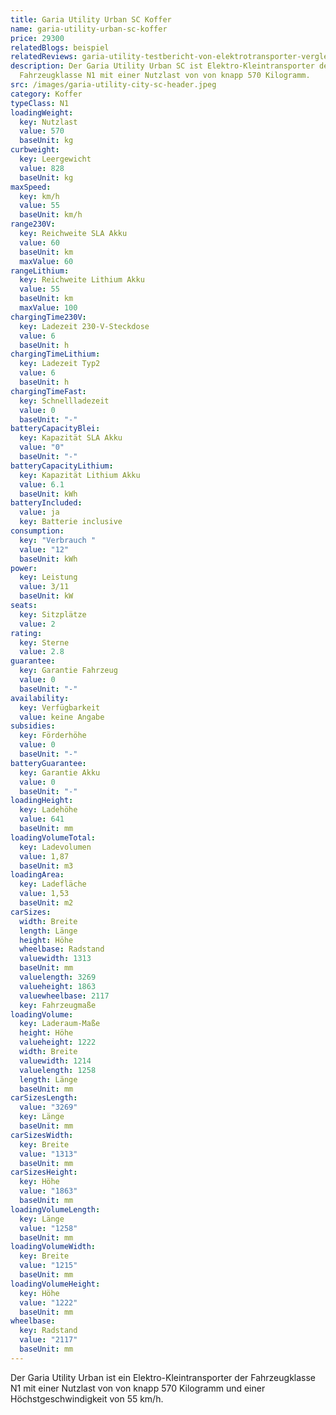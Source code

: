 ```yaml
---
title: Garia Utility Urban SC Koffer
name: garia-utility-urban-sc-koffer
price: 29300
relatedBlogs: beispiel
relatedReviews: garia-utility-testbericht-von-elektrotransporter-vergleich
description: Der Garia Utility Urban SC ist Elektro-Kleintransporter der
  Fahrzeugklasse N1 mit einer Nutzlast von von knapp 570 Kilogramm.
src: /images/garia-utility-city-sc-header.jpeg
category: Koffer
typeClass: N1
loadingWeight:
  key: Nutzlast
  value: 570
  baseUnit: kg
curbweight:
  key: Leergewicht
  value: 828
  baseUnit: kg
maxSpeed:
  key: km/h
  value: 55
  baseUnit: km/h
range230V:
  key: Reichweite SLA Akku
  value: 60
  baseUnit: km
  maxValue: 60
rangeLithium:
  key: Reichweite Lithium Akku
  value: 55
  baseUnit: km
  maxValue: 100
chargingTime230V:
  key: Ladezeit 230-V-Steckdose
  value: 6
  baseUnit: h
chargingTimeLithium:
  key: Ladezeit Typ2
  value: 6
  baseUnit: h
chargingTimeFast:
  key: Schnellladezeit
  value: 0
  baseUnit: "-"
batteryCapacityBlei:
  key: Kapazität SLA Akku
  value: "0"
  baseUnit: "-"
batteryCapacityLithium:
  key: Kapazität Lithium Akku
  value: 6.1
  baseUnit: kWh
batteryIncluded:
  value: ja
  key: Batterie inclusive
consumption:
  key: "Verbrauch "
  value: "12"
  baseUnit: kWh
power:
  key: Leistung
  value: 3/11
  baseUnit: kW
seats:
  key: Sitzplätze
  value: 2
rating:
  key: Sterne
  value: 2.8
guarantee:
  key: Garantie Fahrzeug
  value: 0
  baseUnit: "-"
availability:
  key: Verfügbarkeit
  value: keine Angabe
subsidies:
  key: Förderhöhe
  value: 0
  baseUnit: "-"
batteryGuarantee:
  key: Garantie Akku
  value: 0
  baseUnit: "-"
loadingHeight:
  key: Ladehöhe
  value: 641
  baseUnit: mm
loadingVolumeTotal:
  key: Ladevolumen
  value: 1,87
  baseUnit: m3
loadingArea:
  key: Ladefläche
  value: 1,53
  baseUnit: m2
carSizes:
  width: Breite
  length: Länge
  height: Höhe
  wheelbase: Radstand
  valuewidth: 1313
  baseUnit: mm
  valuelength: 3269
  valueheight: 1863
  valuewheelbase: 2117
  key: Fahrzeugmaße
loadingVolume:
  key: Laderaum-Maße
  height: Höhe
  valueheight: 1222
  width: Breite
  valuewidth: 1214
  valuelength: 1258
  length: Länge
  baseUnit: mm
carSizesLength:
  value: "3269"
  key: Länge
  baseUnit: mm
carSizesWidth:
  key: Breite
  value: "1313"
  baseUnit: mm
carSizesHeight:
  key: Höhe
  value: "1863"
  baseUnit: mm
loadingVolumeLength:
  key: Länge
  value: "1258"
  baseUnit: mm
loadingVolumeWidth:
  key: Breite
  value: "1215"
  baseUnit: mm
loadingVolumeHeight:
  key: Höhe
  value: "1222"
  baseUnit: mm
wheelbase:
  key: Radstand
  value: "2117"
  baseUnit: mm
---
```

Der Garia Utility Urban ist ein Elektro-Kleintransporter der Fahrzeugklasse N1 mit einer Nutzlast von von knapp 570 Kilogramm und einer Höchstgeschwindigkeit von 55 km/h.